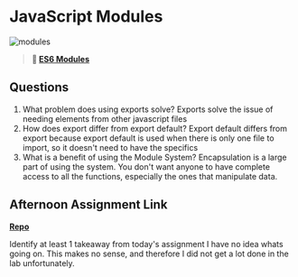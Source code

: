 # JavaScript Modules

![modules](https://bcw.blob.core.windows.net/public/img/1015719031845190)

> **📖 [ES6 Modules](https://codeworksacademy.com/fs-student-guide/resources/wk3/01-Modules)**

## Questions

1. What problem does using exports solve?
  Exports solve the issue of needing elements from other javascript files
2. How does export differ from export default?
  Export default differs from export because export default is used when there is only one file to import, so it doesn't need to have the specifics
3. What is a benefit of using the Module System?
  Encapsulation is a large part of using the system. You don't want anyone to have complete access to all the functions, especially the ones that manipulate data.
## Afternoon Assignment Link

**[Repo](https://github.com/maxbennett0/gameNight)**

Identify at least 1 takeaway from today's assignment
  I have no idea whats going on. This makes no sense, and therefore I did not get a lot done in the lab unfortunately.